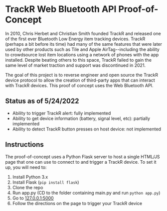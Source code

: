 # TrackR Web Bluetooth API Proof-of-Concept

In 2010, Chris Herbet and Christian Smith founded TrackR and released one of the first ever Bluetooth Low Energy item tracking devices. TrackR (perhaps a bit before its time) had many of the same features that were later used by other products such as Tile and Apple AirTag--including the ability to crowdsource lost item locations using a network of phones with the app installed. Despite beating others to this space, TrackR failed to gain the same level of market traction and support was discontinued in 2021.

The goal of this project is to reverse engineer and open source the TrackR device protocol to allow the creation of third-party apps that can interact with TrackR devices. This proof of concept uses the Web Bluetooth API.

## Status as of 5/24/2022
- Ability to trigger TrackR alert: fully implemented
- Ability to get device information (battery, signal level, etc): partially implemented
- Ability to detect TrackR button presses on host device: not implemented

## Instructions
The proof-of-concept uses a Python Flask server to host a single HTML/JS page that one can use to connect to and trigger a TrackR device. To set it up, you will need to:
1. Install Python 3.x
2. Install Flask (`pip install flask`)
3. Clone the repo
4. Run app.py (CD to the folder containing main.py and run `python app.py`)
5. Go to [127.0.0.1:5000](127.0.0.1:5000)
6. Follow the directions on the page to trigger your TrackR device
